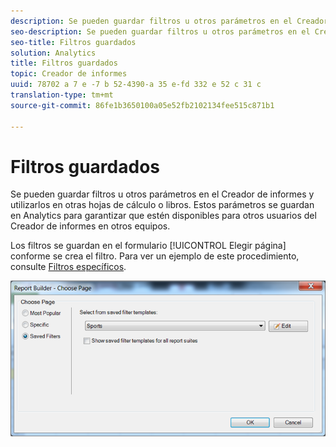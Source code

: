 ```yaml
---
description: Se pueden guardar filtros u otros parámetros en el Creador de informes y utilizarlos en otras hojas de cálculo o libros. Estos parámetros se guardan en Analytics para garantizar que estén disponibles para otros usuarios del Creador de informes en otros equipos.
seo-description: Se pueden guardar filtros u otros parámetros en el Creador de informes y utilizarlos en otras hojas de cálculo o libros. Estos parámetros se guardan en Analytics para garantizar que estén disponibles para otros usuarios del Creador de informes en otros equipos.
seo-title: Filtros guardados
solution: Analytics
title: Filtros guardados
topic: Creador de informes
uuid: 78702 a 7 e -7 b 52-4390-a 35 e-fd 332 e 52 c 31 c
translation-type: tm+mt
source-git-commit: 86fe1b3650100a05e52fb2102134fee515c871b1

---
```



# Filtros guardados

Se pueden guardar filtros u otros parámetros en el Creador de informes y utilizarlos en otras hojas de cálculo o libros. Estos parámetros se guardan en Analytics para garantizar que estén disponibles para otros usuarios del Creador de informes en otros equipos.

Los filtros se guardan en el formulario [!UICONTROL Elegir página] conforme se crea el filtro. Para ver un ejemplo de este procedimiento, consulte [Filtros específicos](../../../../analyze/report-builder/layout/c-filter-dimensions/t-specific-filters.md#task_AD91873FD9FF4399A62EAB495DFFA12C).

![](assets/choose_page_saved.png)

